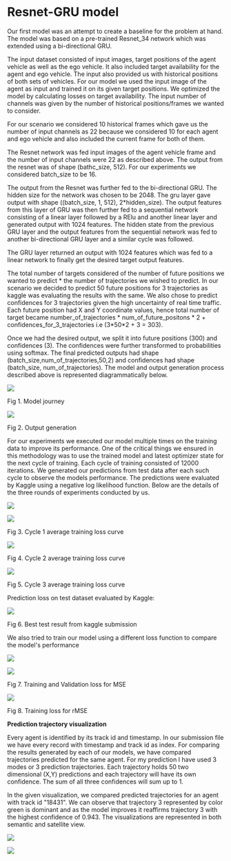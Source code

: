 # Resnet-GRU model

Our first model was an attempt to create a baseline for the problem at
hand. The model was based on a pre-trained Resnet_34 network which was
extended using a bi-directional GRU.

The input dataset consisted of input images, target positions of the
agent vehicle as well as the ego vehicle. It also included target
availability for the agent and ego vehicle. The input also provided us
with historical positions of both sets of vehicles. For our model we
used the input image of the agent as input and trained it on its given
target positions. We optimized the model by calculating losses on target
availability. The input number of channels was given by the number of
historical positions/frames we wanted to consider.

For our scenario we considered 10 historical frames which gave us the
number of input channels as 22 because we considered 10 for each agent
and ego vehicle and also included the current frame for both of them.

The Resnet network was fed input images of the agent vehicle frame and
the number of input channels were 22 as described above. The output from
the resnet was of shape (bathc_size, 512). For our experiments we
considered batch_size to be 16.

The output from the Resnet was further fed to the bi-directional GRU.
The hidden size for the network was chosen to be 2048. The gru layer
gave output with shape ((batch_size, 1, 512), 2\*hidden_size). The
output features from this layer of GRU was then further fed to a
sequential network consisting of a linear layer followed by a RElu and
another linear layer and generated output with 1024 features. The hidden
state from the previous GRU layer and the output features from the
sequential network was fed to another bi-directional GRU layer and a
similar cycle was followed.

The GRU layer returned an output with 1024 features which was fed to a
linear network to finally get the desired target output features.

The total number of targets considered of the number of future positions
we wanted to predict \* the number of trajectories we wished to predict.
In our scenario we decided to predict 50 future positions for 3
trajectories as kaggle was evaluating the results with the same. We also
chose to predict confidences for 3 trajectories given the high
uncertainty of real time traffic. Each future position had X and Y
coordinate values, hence total number of target became
number_of_trajectories \* num_of_future_positons \* 2 +
confidences_for_3\_trajectories i.e (3\*50\*2 + 3 = 303).

Once we had the desired output, we split it into future positions (300)
and confidences (3). The confidences were further transformed to
probabilities using softmax. The final predicted outputs had shape
(batch_size,num_of_trajectories,50,2) and confidences had shape
(batch_size, num_of_trajectories). The model and output generation
process described above is represented diagrammatically below.

![](https://github.com/deepnewworld/csci566-project/blob/master/src/images/resnetgru/resnetgru1.png)

Fig 1. Model journey

![](https://github.com/deepnewworld/csci566-project/blob/master/src/images/resnetgru/resnetgru2.png)

Fig 2. Output generation

For our experiments we executed our model multiple times on the training
data to improve its performance. One of the critical things we ensured
in this methodology was to use the trained model and latest optimizer
state for the next cycle of training. Each cycle of training consisted
of 12000 iterations. We generated our predictions from test data after
each such cycle to observe the models performance. The predictions were
evaluated by Kaggle using a negative log likelihood function. Below are
the details of the three rounds of experiments conducted by us.

![](https://github.com/deepnewworld/csci566-project/blob/master/src/images/resnetgru/resnetgrutable1.png)

![](https://github.com/deepnewworld/csci566-project/blob/master/src/images/resnetgru/resnetgru3.png)

Fig 3. Cycle 1 average training loss curve

![](https://github.com/deepnewworld/csci566-project/blob/master/src/images/resnetgru/resnetgru4.png)

Fig 4. Cycle 2 average training loss curve

![](https://github.com/deepnewworld/csci566-project/blob/master/src/images/resnetgru/resnetgru5.png)

Fig 5. Cycle 3 average training loss curve

Prediction loss on test dataset evaluated by Kaggle:

![](https://github.com/deepnewworld/csci566-project/blob/master/src/images/resnetgru/resnetgru6.png)

Fig 6. Best test result from kaggle submission

We also tried to train our model using a different loss function to
compare the model's performance

![](https://github.com/deepnewworld/csci566-project/blob/master/src/images/resnetgru/resnetgrutable2.png)

![](https://github.com/deepnewworld/csci566-project/blob/master/src/images/resnetgru/resnetgru7.png)

Fig 7. Training and Validation loss for MSE

![](https://github.com/deepnewworld/csci566-project/blob/master/src/images/resnetgru/resnetgru8.png)

Fig 8. Training loss for rMSE

**Prediction trajectory visualization**

Every agent is identified by its track id and timestamp. In our
submission file we have every record with timestamp and track id as
index. For comparing the results generated by each of our models, we
have compared trajectories predicted for the same agent. For my
prediction I have used 3 modes or 3 prediction trajectories. Each
trajectory holds 50 two dimensional (X,Y) predictions and each
trajectory will have its own confidence. The sum of all three
confidences will sum up to 1.

In the given visualization, we compared predicted trajectories for an
agent with track id "18431". We can observe that trajectory 3
represented by color green is dominant and as the model improves it
reaffirms trajectory 3 with the highest confidence of 0.943. The
visualizations are represented in both semantic and satellite view.

![](https://github.com/deepnewworld/csci566-project/blob/master/src/images/resnetgru/Resnet-GRU_9.png)


![](https://github.com/deepnewworld/csci566-project/blob/master/src/images/resnetgru/Resnet-GRU_10.png)
